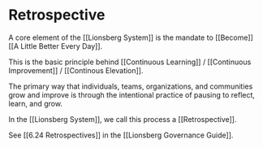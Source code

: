# Retrospective

A core element of the [[Lionsberg System]] is the mandate to [[Become]] [[A Little Better Every Day]]. 

This is the basic principle behind [[Continuous Learning]] / [[Continuous Improvement]] / [[Continous Elevation]]. 

The primary way that individuals, teams, organizations, and communities grow and improve is through the intentional practice of pausing to reflect, learn, and grow. 

In the [[Lionsberg System]], we call this process a [[Retrospective]]. 

See [[6.24 Retrospectives]] in the [[Lionsberg Governance Guide]]. 